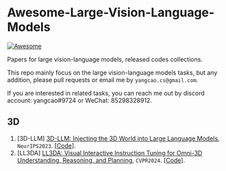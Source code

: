 # Awesome-Large-Vision-Language-Models
  [![Awesome](https://cdn.rawgit.com/sindresorhus/awesome/d7305f38d29fed78fa85652e3a63e154dd8e8829/media/badge.svg)](https://github.com/sindresorhus/awesome)

Papers for large vision-language models, released codes collections. 

This repo mainly focus on the large vision-language models tasks, but any addition, please pull requests or email me by `yangcao.cs@gmail.com`.   

If you are interested in related tasks, you can reach me out by discord account: yangcao#9724 or WeChat: 85298328912.

## 3D
1. <span id = "16001">[3D-LLM] [3D-LLM: Injecting the 3D World
into Large Language Models](https://arxiv.org/pdf/2307.12981.pdf), `NeurIPS2023`. [[Code](https://vis-www.cs.umass.edu/3dllm/)].
2. <span id = "16001">[LL3DA] [LL3DA: Visual Interactive Instruction Tuning for Omni-3D Understanding, Reasoning, and Planning](https://arxiv.org/pdf/2311.18651.pdf), `CVPR2024`. [[Code](https://github.com/Open3DA/LL3DA)].
